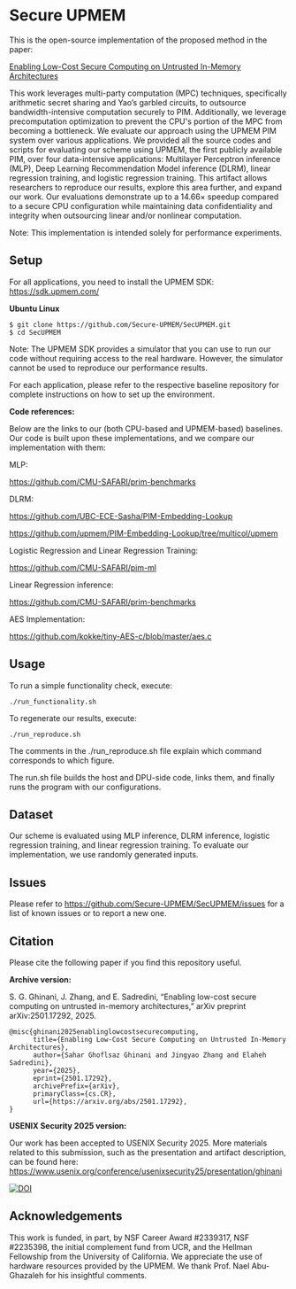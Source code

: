 # Secure UPMEM

This is the open-source implementation of the proposed method in the paper:

[Enabling Low-Cost Secure Computing on Untrusted In-Memory Architectures](https://arxiv.org/abs/2501.17292)

This work leverages multi-party computation (MPC) techniques, specifically arithmetic secret sharing and Yao’s garbled circuits, to outsource bandwidth-intensive computation securely to PIM. Additionally, we leverage precomputation optimization to prevent the CPU's portion of the MPC from becoming a bottleneck. We evaluate our approach using the UPMEM PIM system over various applications. We provided all the source codes and scripts for evaluating our scheme using UPMEM, the first publicly available PIM, over four data-intensive applications: Multilayer Perceptron inference (MLP), Deep Learning Recommendation Model inference (DLRM), linear regression training, and logistic regression training. This artifact allows researchers to reproduce our results, explore this area further, and expand our work. Our evaluations demonstrate up to a 14.66× speedup compared to a secure CPU configuration while maintaining data confidentiality and integrity when outsourcing linear and/or nonlinear computation.

Note: This implementation is intended solely for performance experiments.

## Setup
For all applications, you need to install the UPMEM SDK: https://sdk.upmem.com/

**Ubuntu Linux**

```
$ git clone https://github.com/Secure-UPMEM/SecUPMEM.git
$ cd SecUPMEM
```

Note: The UPMEM SDK provides a simulator that you can use to run our code without requiring access to the real hardware. However, the simulator cannot be used to reproduce our performance results.

For each application, please refer to the respective baseline repository for complete instructions on how to set up the environment.


**Code references:**

Below are the links to our (both CPU-based and UPMEM-based) baselines. Our code is built upon these implementations, and we compare our implementation with them:

MLP: 

https://github.com/CMU-SAFARI/prim-benchmarks

DLRM: 

https://github.com/UBC-ECE-Sasha/PIM-Embedding-Lookup

https://github.com/upmem/PIM-Embedding-Lookup/tree/multicol/upmem

Logistic Regression and Linear Regression Training: 

https://github.com/CMU-SAFARI/pim-ml

Linear Regression inference:

https://github.com/CMU-SAFARI/prim-benchmarks

AES Implementation: 

https://github.com/kokke/tiny-AES-c/blob/master/aes.c

## Usage

To run a simple functionality check, execute:
```
./run_functionality.sh
```

To regenerate our results, execute:
```
./run_reproduce.sh
```

The comments in the ./run_reproduce.sh file explain which command corresponds to which figure.


The run.sh file builds the host and DPU-side code, links them, and finally runs the program with our configurations.

## Dataset
Our scheme is evaluated using MLP inference, DLRM inference, logistic regression training, and linear regression training. To evaluate our implementation, we use randomly generated inputs.

## Issues

Please refer to https://github.com/Secure-UPMEM/SecUPMEM/issues for a list of known issues or to report a new one.

## Citation

Please cite the following paper if you find this repository useful.

**Archive version:**

S. G. Ghinani, J. Zhang, and E. Sadredini, “Enabling low-cost secure computing on untrusted in-memory architectures,” arXiv preprint arXiv:2501.17292, 2025.

```
@misc{ghinani2025enablinglowcostsecurecomputing,
      title={Enabling Low-Cost Secure Computing on Untrusted In-Memory Architectures}, 
      author={Sahar Ghoflsaz Ghinani and Jingyao Zhang and Elaheh Sadredini},
      year={2025},
      eprint={2501.17292},
      archivePrefix={arXiv},
      primaryClass={cs.CR},
      url={https://arxiv.org/abs/2501.17292}, 
}
```

**USENIX Security 2025 version:**

Our work has been accepted to USENIX Security 2025. More materials related to this submission, such as the presentation and artifact description, can be found here: https://www.usenix.org/conference/usenixsecurity25/presentation/ghinani

[![DOI](https://zenodo.org/badge/921982568.svg)](https://doi.org/10.5281/zenodo.14736863)

## Acknowledgements

This work is funded, in part, by NSF Career Award #2339317,
NSF #2235398, the initial complement fund from UCR, and
the Hellman Fellowship from the University of California.
We appreciate the use of hardware resources provided by
the UPMEM. We thank Prof. Nael Abu-Ghazaleh for his
insightful comments.
